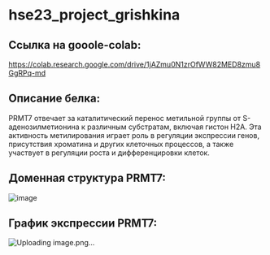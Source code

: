# hse23_project_grishkina
## Ссылка на gooole-colab: <br />
https://colab.research.google.com/drive/1jAZmu0N1zrOfWW82MED8zmu8GgRPq-md
## Описание белка: <br />
PRMT7 отвечает за каталитический перенос метильной группы от S-аденозилметионина к различным субстратам, включая гистон Н2А. Эта активность метилирования играет роль в регуляции экспрессии генов, присутствия хроматина и других клеточных процессов, а также участвует в регуляции роста и дифференцировки клеток.
## Доменная структура PRMT7:
![image](https://github.com/Valeria2305/hse23_project_grishkina/assets/77625525/ee755417-64de-4cf9-947f-94872e4f1603)
## График экспрессии PRMT7:
![Uploading image.png…]()





